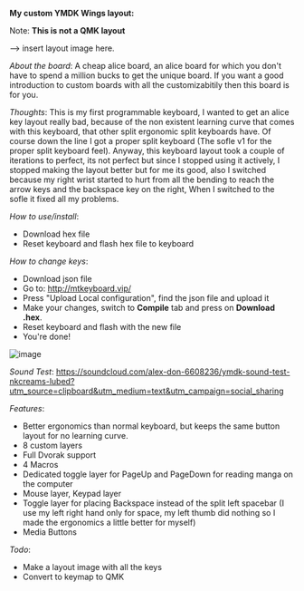 **My custom YMDK Wings layout:**

Note:
**This is not a QMK layout**

--> insert layout image here.

*About the board*:
A cheap alice board, an alice board for which you don't have to spend a million bucks to get the unique board. If you want a good introduction to custom boards with all the customizabitily then this board is for you.

*Thoughts*:
This is my first programmable keyboard, I wanted to get an alice key layout really bad, because of the non existent learning curve that comes with this keyboard, that other split ergonomic split keyboards have. Of course down the line I got a proper split keyboard (The sofle v1 for the proper split keyboard feel). Anyway, this keyboard layout took a couple of iterations to perfect, its not perfect but since I stopped using it actively, I stopped making the layout better but for me its good, also I switched because my right wrist started to hurt from all the bending to reach the arrow keys and the backspace key on the right, When I switched to the sofle it fixed all my problems.

*How to use/install*:
- Download hex file
- Reset keyboard and flash hex file to keyboard

*How to change keys*:
- Download json file
- Go to: http://mtkeyboard.vip/
- Press "Upload Local configuration", find the json file and upload it
- Make your changes, switch to **Compile** tab and press on **Download .hex**.
- Reset keyboard and flash with the new file
- You're done!

![image](https://user-images.githubusercontent.com/2576834/182390452-22eaeb87-c6cc-4178-a8f2-9f9daafb08f1.png)

*Sound Test*: https://soundcloud.com/alex-don-6608236/ymdk-sound-test-nkcreams-lubed?utm_source=clipboard&utm_medium=text&utm_campaign=social_sharing

*Features*:
- Better ergonomics than normal keyboard, but keeps the same button layout for no learning curve.
- 8 custom layers
- Full Dvorak support
- 4 Macros
- Dedicated toggle layer for PageUp and PageDown for reading manga on the computer
- Mouse layer, Keypad layer
- Toggle layer for placing Backspace instead of the split left spacebar (I use my left right hand only for space, my left thumb did nothing so I made the ergonomics a little better for myself)
- Media Buttons

*Todo*:
- Make a layout image with all the keys
- Convert to keymap to QMK